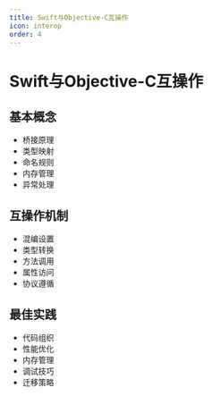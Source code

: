 ```yaml
---
title: Swift与Objective-C互操作
icon: interop
order: 4
---
```


# Swift与Objective-C互操作

## 基本概念
- 桥接原理
- 类型映射
- 命名规则
- 内存管理
- 异常处理

## 互操作机制
- 混编设置
- 类型转换
- 方法调用
- 属性访问
- 协议遵循

## 最佳实践
- 代码组织
- 性能优化
- 内存管理
- 调试技巧
- 迁移策略
